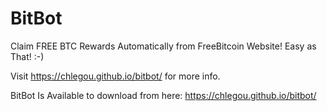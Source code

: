 # BitBot
Claim FREE BTC Rewards Automatically from FreeBitcoin Website! Easy as That! :-)

Visit https://chlegou.github.io/bitbot/ for more info.


BitBot Is Available to download from here: https://chlegou.github.io/bitbot/
